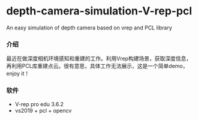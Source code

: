 # depth-camera-simulation-V-rep-pcl
An easy simulation of depth camera based on vrep and PCL library

### 介绍
最近在做深度相机环境感知和重建的工作。利用Vrep构建场景，获取深度信息，再利用PCL库重建点云。很有意思，具体工作无法展示，这是一个简单demo，enjoy it！

### 软件
- V-rep pro edu 3.6.2
- vs2019 + pcl + opencv
